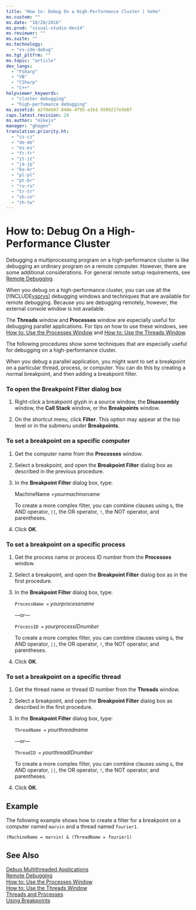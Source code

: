 ```yaml
---
title: "How to: Debug On a High-Performance Cluster | hehe"
ms.custom: ""
ms.date: "10/20/2016"
ms.prod: "visual-studio-dev14"
ms.reviewer: ""
ms.suite: ""
ms.technology: 
  - "vs-ide-debug"
ms.tgt_pltfrm: ""
ms.topic: "article"
dev_langs: 
  - "FSharp"
  - "VB"
  - "CSharp"
  - "C++"
helpviewer_keywords: 
  - "cluster debugging"
  - "high-perfomance debugging"
ms.assetid: a2f0eb07-840e-4f95-a1b1-9509217e5b8f
caps.latest.revision: 24
ms.author: "mikejo"
manager: "ghogen"
translation.priority.ht: 
  - "cs-cz"
  - "de-de"
  - "es-es"
  - "fr-fr"
  - "it-it"
  - "ja-jp"
  - "ko-kr"
  - "pl-pl"
  - "pt-br"
  - "ru-ru"
  - "tr-tr"
  - "zh-cn"
  - "zh-tw"
---
```

# How to: Debug On a High-Performance Cluster
Debugging a multiprocessing program on a high-performance cluster is like debugging an ordinary program on a remote computer. However, there are some additional considerations. For general remote setup requirements, see [Remote Debugging](../debugger/remote-debugging.md).  
  
 When you debug on a high-performance cluster, you can use all the [!INCLUDE[vsprvs](../code-quality/includes/vsprvs_md.md)] debugging windows and techniques that are available for remote debugging. Because you are debugging remotely, however, the external console window is not available.  
  
 The **Threads** window and **Processes** window are especially useful for debugging parallel applications. For tips on how to use these windows, see [How to: Use the Processes Window](http://msdn.microsoft.com/en-us/0207ce2f-8ceb-4fe7-b2b5-4dd35b035ed7) and [How to: Use the Threads Window](../debugger/how-to--use-the-threads-window.md).  
  
 The following procedures show some techniques that are especially useful for debugging on a high-performance cluster.  
  
 When you debug a parallel application, you might want to set a breakpoint on a particular thread, process, or computer. You can do this by creating a normal breakpoint, and then adding a breakpoint filter.  
  
### To open the Breakpoint Filter dialog box  
  
1.  Right-click a breakpoint glyph in a source window, the **Disassembly** window, the **Call Stack** window, or the **Breakpoints** window.  
  
2.  On the shortcut menu, click **Filter**. This option may appear at the top level or in the submenu under **Breakpoints**.  
  
### To set a breakpoint on a specific computer  
  
1.  Get the computer name from the **Processes** window.  
  
2.  Select a breakpoint, and open the **Breakpoint Filter** dialog box as described in the previous procedure.  
  
3.  In the **Breakpoint Filter** dialog box, type:  
  
     MachineName =*yourmachinename*  
  
     To create a more complex filter, you can combine clauses using `&`, the AND operator, `||`, the OR operator, `!`, the NOT operator, and parentheses.  
  
4.  Click **OK**.  
  
### To set a breakpoint on a specific process  
  
1.  Get the process name or process ID number from the **Processes** window.  
  
2.  Select a breakpoint, and open the **Breakpoint Filter** dialog box as in the first procedure.  
  
3.  In the **Breakpoint Filter** dialog box, type:  
  
     `ProcessName =`  *yourprocessname*  
  
     —or—  
  
     `ProcessID =` *yourprocessIDnumber*  
  
     To create a more complex filter, you can combine clauses using `&`, the AND operator, `||`, the OR operator, `!`, the NOT operator, and parentheses.  
  
4.  Click **OK**.  
  
### To set a breakpoint on a specific thread  
  
1.  Get the thread name or thread ID number from the **Threads** window.  
  
2.  Select a breakpoint, and open the **Breakpoint Filter** dialog box as described in the first procedure.  
  
3.  In the **Breakpoint Filter** dialog box, type:  
  
     `ThreadName =` *yourthreadname*  
  
     —or—  
  
     `ThreadID =` *yourthreadIDnumber*  
  
     To create a more complex filter, you can combine clauses using `&`, the AND operator, `||`, the OR operator, `!`, the NOT operator, and parentheses.  
  
4.  Click **OK**.  
  
## Example  
 The following example shows how to create a filter for a breakpoint on a computer named `marvin` and a thread named `fourier1`.  
  
```  
(MachineName = marvin) & (ThreadName = fourier1)  
```  
  
## See Also  
 [Debug Multithreaded Applications](../debugger/debug-multithreaded-applications-in-visual-studio.md)   
 [Remote Debugging](../debugger/remote-debugging.md)   
 [How to: Use the Processes Window](http://msdn.microsoft.com/en-us/0207ce2f-8ceb-4fe7-b2b5-4dd35b035ed7)   
 [How to: Use the Threads Window](../debugger/how-to--use-the-threads-window.md)   
 [Threads and Processes](http://msdn.microsoft.com/en-us/73d87480-9af3-4d1b-baf5-397d5d876ae6)   
 [Using Breakpoints](../debugger/using-breakpoints.md)